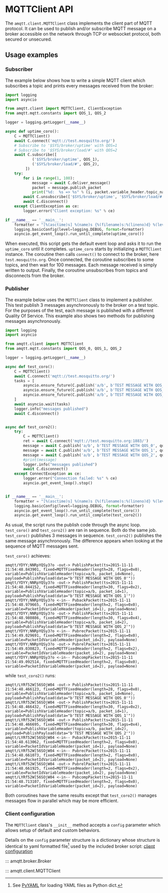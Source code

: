 # MQTTClient API

The `amqtt.client.MQTTClient` class implements the client part of MQTT protocol. It can be used to publish and/or subscribe MQTT message on a broker accessible on the network through TCP or websocket protocol, both secured or unsecured.

## Usage examples

### Subscriber

The example below shows how to write a simple MQTT client which subscribes a topic and prints every messages received from the broker:

```python
import logging
import asyncio

from amqtt.client import MQTTClient, ClientException
from amqtt.mqtt.constants import QOS_1, QOS_2

logger = logging.getLogger(__name__)

async def uptime_coro():
    C = MQTTClient()
    await C.connect('mqtt://test.mosquitto.org/')
    # Subscribe to '$SYS/broker/uptime' with QOS=1
    # Subscribe to '$SYS/broker/load/#' with QOS=2
    await C.subscribe([
            ('$SYS/broker/uptime', QOS_1),
            ('$SYS/broker/load/#', QOS_2),
         ])
    try:
        for i in range(1, 100):
            message = await C.deliver_message()
            packet = message.publish_packet
            print("%d:  %s => %s" % (i, packet.variable_header.topic_name, str(packet.payload.data)))
        await C.unsubscribe(['$SYS/broker/uptime', '$SYS/broker/load/#'])
        await C.disconnect()
    except ClientException as ce:
        logger.error("Client exception: %s" % ce)

if __name__ == '__main__':
    formatter = "[%(asctime)s] %(name)s {%(filename)s:%(lineno)d} %(levelname)s - %(message)s"
    logging.basicConfig(level=logging.DEBUG, format=formatter)
    asyncio.get_event_loop().run_until_complete(uptime_coro())
```

When executed, this script gets the default event loop and asks it to run the `uptime_coro` until it completes.
`uptime_coro` starts by initializing a `MQTTClient` instance.
The coroutine then calls `connect()` to connect to the broker, here `test.mosquitto.org`.
Once connected, the coroutine subscribes to some topics, and then wait for 100 messages. Each message received is simply written to output.
Finally, the coroutine unsubscribes from topics and disconnects from the broker.

### Publisher

The example below uses the `MQTTClient` class to implement a publisher.
This test publish 3 messages asynchronously to the broker on a test topic.
For the purposes of the test, each message is published with a different Quality Of Service.
This example also shows two methods for publishing messages asynchronously.

```python
import logging
import asyncio

from amqtt.client import MQTTClient
from amqtt.mqtt.constants import QOS_0, QOS_1, QOS_2

logger = logging.getLogger(__name__)

async def test_coro():
    C = MQTTClient()
    await C.connect('mqtt://test.mosquitto.org/')
    tasks = [
        asyncio.ensure_future(C.publish('a/b', b'TEST MESSAGE WITH QOS_0')),
        asyncio.ensure_future(C.publish('a/b', b'TEST MESSAGE WITH QOS_1', qos=QOS_1)),
        asyncio.ensure_future(C.publish('a/b', b'TEST MESSAGE WITH QOS_2', qos=QOS_2)),
    ]
    await asyncio.wait(tasks)
    logger.info("messages published")
    await C.disconnect()


async def test_coro2():
    try:
        C = MQTTClient()
        ret = await C.connect('mqtt://test.mosquitto.org:1883/')
        message = await C.publish('a/b', b'TEST MESSAGE WITH QOS_0', qos=QOS_0)
        message = await C.publish('a/b', b'TEST MESSAGE WITH QOS_1', qos=QOS_1)
        message = await C.publish('a/b', b'TEST MESSAGE WITH QOS_2', qos=QOS_2)
        #print(message)
        logger.info("messages published")
        await C.disconnect()
    except ConnectException as ce:
        logger.error("Connection failed: %s" % ce)
        asyncio.get_event_loop().stop()


if __name__ == '__main__':
    formatter = "[%(asctime)s] %(name)s {%(filename)s:%(lineno)d} %(levelname)s - %(message)s"
    logging.basicConfig(level=logging.DEBUG, format=formatter)
    asyncio.get_event_loop().run_until_complete(test_coro())
    asyncio.get_event_loop().run_until_complete(test_coro2())
```

As usual, the script runs the publish code through the async loop. `test_coro()` and `test_coro2()` are ran in sequence.
Both do the same job. `test_coro()` publishes 3 messages in sequence. `test_coro2()` publishes the same message asynchronously.
The difference appears when looking at the sequence of MQTT messages sent.

`test_coro()` achieves:

```
amqtt/YDYY;NNRpYQSy3?o -out-> PublishPacket(ts=2015-11-11 21:54:48.843901, fixed=MQTTFixedHeader(length=28, flags=0x0), variable=PublishVariableHeader(topic=a/b, packet_id=None), payload=PublishPayload(data="b'TEST MESSAGE WITH QOS_0'"))
amqtt/YDYY;NNRpYQSy3?o -out-> PublishPacket(ts=2015-11-11 21:54:48.844152, fixed=MQTTFixedHeader(length=30, flags=0x2), variable=PublishVariableHeader(topic=a/b, packet_id=1), payload=PublishPayload(data="b'TEST MESSAGE WITH QOS_1'"))
amqtt/YDYY;NNRpYQSy3?o <-in-- PubackPacket(ts=2015-11-11 21:54:48.979665, fixed=MQTTFixedHeader(length=2, flags=0x0), variable=PacketIdVariableHeader(packet_id=1), payload=None)
amqtt/YDYY;NNRpYQSy3?o -out-> PublishPacket(ts=2015-11-11 21:54:48.980886, fixed=MQTTFixedHeader(length=30, flags=0x4), variable=PublishVariableHeader(topic=a/b, packet_id=2), payload=PublishPayload(data="b'TEST MESSAGE WITH QOS_2'"))
amqtt/YDYY;NNRpYQSy3?o <-in-- PubrecPacket(ts=2015-11-11 21:54:49.029691, fixed=MQTTFixedHeader(length=2, flags=0x0), variable=PacketIdVariableHeader(packet_id=2), payload=None)
amqtt/YDYY;NNRpYQSy3?o -out-> PubrelPacket(ts=2015-11-11 21:54:49.030823, fixed=MQTTFixedHeader(length=2, flags=0x2), variable=PacketIdVariableHeader(packet_id=2), payload=None)
amqtt/YDYY;NNRpYQSy3?o <-in-- PubcompPacket(ts=2015-11-11 21:54:49.092514, fixed=MQTTFixedHeader(length=2, flags=0x0), variable=PacketIdVariableHeader(packet_id=2), payload=None)
```

while `test_coro2()` runs:

```
amqtt/LYRf52W[56SOjW04 -out-> PublishPacket(ts=2015-11-11 21:54:48.466123, fixed=MQTTFixedHeader(length=28, flags=0x0), variable=PublishVariableHeader(topic=a/b, packet_id=None), payload=PublishPayload(data="b'TEST MESSAGE WITH QOS_0'"))
amqtt/LYRf52W[56SOjW04 -out-> PublishPacket(ts=2015-11-11 21:54:48.466432, fixed=MQTTFixedHeader(length=30, flags=0x2), variable=PublishVariableHeader(topic=a/b, packet_id=1), payload=PublishPayload(data="b'TEST MESSAGE WITH QOS_1'"))
amqtt/LYRf52W[56SOjW04 -out-> PublishPacket(ts=2015-11-11 21:54:48.466695, fixed=MQTTFixedHeader(length=30, flags=0x4), variable=PublishVariableHeader(topic=a/b, packet_id=2), payload=PublishPayload(data="b'TEST MESSAGE WITH QOS_2'"))
amqtt/LYRf52W[56SOjW04 <-in-- PubackPacket(ts=2015-11-11 21:54:48.613062, fixed=MQTTFixedHeader(length=2, flags=0x0), variable=PacketIdVariableHeader(packet_id=1), payload=None)
amqtt/LYRf52W[56SOjW04 <-in-- PubrecPacket(ts=2015-11-11 21:54:48.661073, fixed=MQTTFixedHeader(length=2, flags=0x0), variable=PacketIdVariableHeader(packet_id=2), payload=None)
amqtt/LYRf52W[56SOjW04 -out-> PubrelPacket(ts=2015-11-11 21:54:48.661925, fixed=MQTTFixedHeader(length=2, flags=0x2), variable=PacketIdVariableHeader(packet_id=2), payload=None)
amqtt/LYRf52W[56SOjW04 <-in-- PubcompPacket(ts=2015-11-11 21:54:48.713107, fixed=MQTTFixedHeader(length=2, flags=0x0), variable=PacketIdVariableHeader(packet_id=2), payload=None)
```

Both coroutines have the same results except that `test_coro2()` manages messages flow in parallel which may be more efficient.


### Client configuration

The `MQTTClient` class's `__init__` method accepts a `config` parameter which allows setup of default and custom behaviors.

Details on the `config` parameter structure is a dictionary whose structure is identical to yaml formatted file[^1]
used by the included broker script: [client configuration](client_config.md)
  


::: amqtt.broker.Broker

[^1]: See [PyYAML](http://pyyaml.org/wiki/PyYAMLDocumentation) for loading YAML files as Python dict.




::: amqtt.client.MQTTClient
